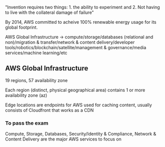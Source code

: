 "Invention requires two things: 1. the ability to experiment and 2. Not having to live with the collateral damage of failure"

By 2014, AWS committed to acheive 100% renewable energy usage for its global footprint.

AWS Global Infrastructure
-> compute/storage/databases (relational and non)/migration & transfer/network & content delivery/developer tools/robotics/blockchain/satellite/management & governance/media services/machine learning/etc

## AWS Global Infrastructure

19 regions, 57 availability zone

Each region (distinct, physical geographical area) contains 1 or more availability zone (az)

Edge locations are endpoints for AWS used for caching content, usually consists of Cloudfront that works as a CDN

### To pass the exam

Compute, Storage, Databases, Security/Identity & Compliance, Network & Content Delivery are the major AWS services to focus on

